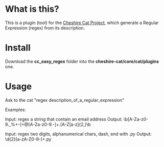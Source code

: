 # What is this?

This is a plugin (tool) for the [Cheshire Cat Project](https://github.com/pieroit/cheshire-cat), which generate a Regular Expression (regex) from its description.

# Install

Download the **cc_easy_regex** folder into the **cheshire-cat/core/cat/plugins** one.

# Usage

Ask to the cat "regex description_of_a_regular_expression"

Examples:

Input: regex a string that contain an email address
Output: \b[A-Za-z0-9._%+-]+@[A-Za-z0-9.-]+.[A-Z|a-z]{2,}\b

Input: regex two digits, alphanumerical chars, dash, end with .py
Output: \d{2}[a-zA-Z0-9-]+\.py
